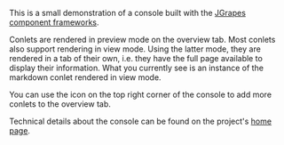 This is a small demonstration of a console built with the
[JGrapes component frameworks](https://mnlipp.github.io/jgrapes/).

Conlets are rendered in preview mode on the overview tab. Most
conlets also support rendering in view mode. Using the latter
mode, they are rendered in a tab of their own, i.e. they have
the full page available to display their information. What you
currently see is an instance of the markdown conlet rendered
in view mode.

You can use the icon on the top right corner of the console
to add more conlets to the overview tab.

Technical details about the console can be found on the project's
[home page](https://jgrapes.org/WebConsole.html).